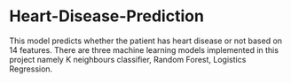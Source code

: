 # Heart-Disease-Prediction
This model predicts whether the patient has heart disease or not based on 14 features. There are three machine learning models implemented in this project namely K neighbours classifier, Random Forest, Logistics Regression.
